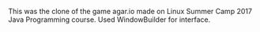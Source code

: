 This was the clone of the game agar.io made on Linux Summer Camp 2017 Java Programming course. 
Used WindowBuilder for interface.

